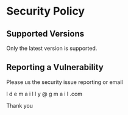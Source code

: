 # Security Policy

## Supported Versions

Only the latest version is supported.

## Reporting a Vulnerability

Please us the security issue reporting or email 

l d e m a i l l y @ g m a i l .com

Thank you

